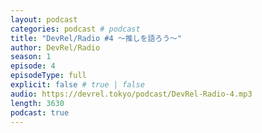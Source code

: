 ```yaml
---
layout: podcast
categories: podcast # podcast
title: "DevRel/Radio #4 〜推しを語ろう〜"
author: DevRel/Radio
season: 1
episode: 4
episodeType: full
explicit: false # true | false
audio: https://devrel.tokyo/podcast/DevRel-Radio-4.mp3
length: 3630
podcast: true
---
```

